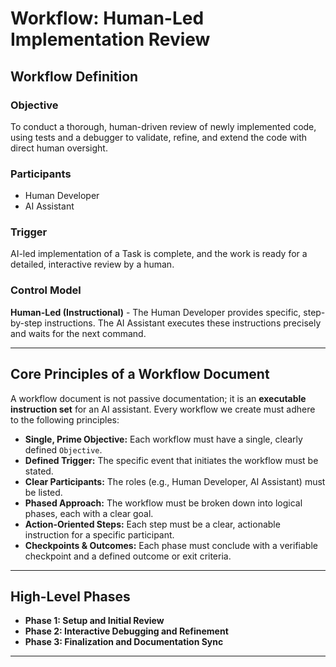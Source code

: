 # Workflow: Human-Led Implementation Review

## Workflow Definition

### Objective

To conduct a thorough, human-driven review of newly implemented code, using tests and a debugger to validate, refine, and extend the code with direct human oversight.

### Participants

- Human Developer
- AI Assistant

### Trigger

AI-led implementation of a Task is complete, and the work is ready for a detailed, interactive review by a human.

### Control Model

**Human-Led (Instructional)** - The Human Developer provides specific, step-by-step instructions. The AI Assistant executes these instructions precisely and waits for the next command.

---

## Core Principles of a Workflow Document

A workflow document is not passive documentation; it is an **executable instruction set** for an AI assistant. Every workflow we create must adhere to the following principles:

- **Single, Prime Objective:** Each workflow must have a single, clearly defined `Objective`.
- **Defined Trigger:** The specific event that initiates the workflow must be stated.
- **Clear Participants:** The roles (e.g., Human Developer, AI Assistant) must be listed.
- **Phased Approach:** The workflow must be broken down into logical phases, each with a clear goal.
- **Action-Oriented Steps:** Each step must be a clear, actionable instruction for a specific participant.
- **Checkpoints & Outcomes:** Each phase must conclude with a verifiable checkpoint and a defined outcome or exit criteria.

---

## High-Level Phases

- **Phase 1: Setup and Initial Review**
- **Phase 2: Interactive Debugging and Refinement**
- **Phase 3: Finalization and Documentation Sync**

---
